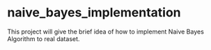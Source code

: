 # naive_bayes_implementation
This project will give the brief idea of how to implement Naive Bayes Algorithm to real dataset.
